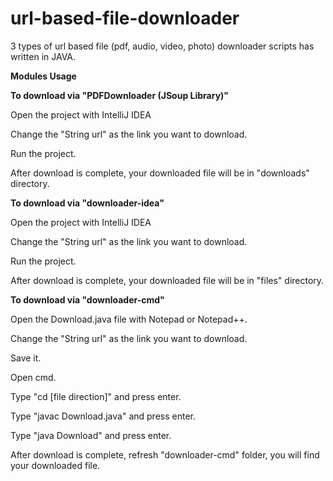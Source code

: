 # url-based-file-downloader


3 types of url based file (pdf, audio, video, photo) downloader scripts has written in JAVA.


**Modules Usage**

**To download via "PDFDownloader (JSoup Library)"**

Open the project with IntelliJ IDEA

Change the "String url" as the link you want to download.

Run the project.

After download is complete, your downloaded file will be in "downloads" directory.


**To download via "downloader-idea"**

Open the project with IntelliJ IDEA

Change the "String url" as the link you want to download.

Run the project.

After download is complete, your downloaded file will be in "files" directory.


**To download via "downloader-cmd"**

Open the Download.java file with Notepad or Notepad++.

Change the "String url" as the link you want to download.

Save it.

Open cmd.

Type "cd [file direction]" and press enter.

Type "javac Download.java" and press enter.

Type "java Download" and press enter.

After download is complete, refresh "downloader-cmd" folder, you will find your downloaded file.
